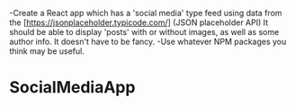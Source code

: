 -Create a React app which has a 'social media' type feed using data from the [https://jsonplaceholder.typicode.com/]
(JSON placeholder API)
It should be able to display 'posts' with or without images, as well as some author info. It doesn't have to be fancy.
-Use whatever NPM packages you think may be useful.


# SocialMediaApp
